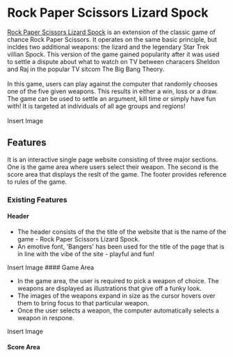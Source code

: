 # Rock Paper Scissors Lizard Spock
<a href="https://farehasi.github.io/rock-paper-scissors/" target="_blank">Rock Paper Scissors Lizard Spock</a> is an extension of the classic game of chance Rock Paper Scissors. It operates on the same basic principle, but incldes two additional weapons: the lizard and the legendary Star Trek villian Spock. This version of the game gained popularity after it was used to settle a dispute about what to watch on TV between characers Sheldon and Raj in the popular TV sitcom The Big Bang Theory.
<br>
<br>
In this game, users can play against the computer that randomly chooses one of the five given weapons. This results in either a win, loss or a draw. The game can be used to settle an argument, kill time or simply have fun with! It is targeted at individuals of all age groups and regions!
<br>
<br>
Insert Image
## Features
It is an interactive single page website consisting of three major sections. One is the game area where users select their weapon. The second is the score area that displays the reslt of the game. The footer provides reference to rules of the game. 
### Existing Features
#### Header
<ul>
<li>The header consists of the the title of the website that is the name of the game - Rock Paper Scissors Lizard Spock.</li>
<li>An emotive font, 'Bangers' has been used for the title of the page that is in line with the vibe of the site - playful and fun!</li>
</ul>
Insert Image
#### Game Area
<ul>
<li>In the game area, the user is required to pick a weapon of choice. The weapons are displayed as illustrations that give off a funky look.</li>
<li>The images of the weapons expand in size as the cursor hovers over them to bring focus to that particular weapon.</li>
<li>Once the user selects a weapon, the computer automatically selects a weapon in respone.</li>
</ul>
Insert Image
<h4>Score Area</h4>
 


